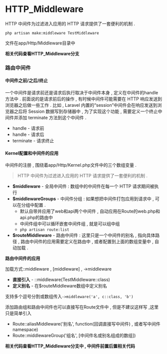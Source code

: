 # HTTP\_Middleware

HTTP 中间件为过滤进入应用的 HTTP 请求提供了一套便利的机制 .

```
php artisan make:middleware TestMiddleware
```

文件在app/Http/Middleware目录中

**相关代码查看HTTP\_Middleware分支**

### 路由中间件

#### 中间件之前/之后/终止

一个中间件是请求前还是请求后执行取决于中间件本身 , 定义在中间件的handle方法中 . 前面说的是请求前后的操作 , 有时候中间件可能需要在 HTTP 响应发送到浏览器之后做一些工作 . 比如 , Laravel 内置的“session”中间件会在响应发送到浏览器之后将 Session 数据写到存储器中 , 为了实现这个功能 , 需要定义一个终止中间件并添加 terminate 方法到这个中间件 .

* handle - 请求前
* handle - 请求后
* terminate - 请求终止

#### **Kernel配置和中间件的应用**

中间件的注册 , 围绕着app/Http/Kernel.php文件中的三个数组变量 .

> HTTP 中间件为过滤进入应用的 HTTP 请求提供了一套便利的机制 .

* **$middleware** - 全局中间件 : 数组中的中间件在每一个 HTTP 请求期间被执行
* **$middlewareGroups** - 中间件分组 : 如果想把中间件打包应用到请求中 , 可以在分组中配置 . 
  * 默认自带并应用了web和api两个中间件 , 自动应用在Route的web.php和api.php的路由中
  * 中间件组中可以循环嵌套中间件组 , 就是可以组中组
  * `php artisan route:list`
* **$routeMiddleware** - 路由中间件 : 这里只是一个中间件的别名 , 指向具体路径 , 路由中间件的应用需要定义在路由中 , 或者配置到上面的数组变量中 , 自动加载 . 

**路由中间件的应用**

加载方式::middleware , \[middleware\] , -&gt;middleware

* **直接引入** - ::middleware\(TestMiddleware::class\)
* **定义别名** - 在$routeMiddleware数组中定义别名

支持多个逗号分割或数组传入`->middleware('a', c::class, 'b')`

添加路由组和路由中间件也可以直接写在Route文件中 , 但是不建议这样写 ,这里只是简单引入

* Route::aliasMiddleware\('别名', function\(回调直接写中间件\) , 或者写中间件namespace\)
* Route::middlewareGroup\('组名', \[中间件名或别名组成的数组\]\)

**相关代码查看HTTP\_Middleware分支中 , 中间件前置后置相关代码**

